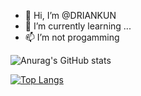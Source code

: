 - 👋 Hi, I’m @DRIANKUN
- 🌱 I’m currently learning ...
- 📫 I’m not progamming


<!---
DRIANKUN/DRIANKUN is a ✨ special ✨ repository because its `README.md` (this file) appears on your GitHub profile.
You can click the Preview link to take a look at your changes.
--->


![Anurag's GitHub stats](https://github-readme-stats.vercel.app/api?username=DRIANKUN&show_icons=true&theme=radical)       





















[![Top Langs](https://github-readme-stats.vercel.app/api/top-langs/?username=DRIANKUN&langs_count=8)](https://github.com/anuraghazra/github-readme-stats)







